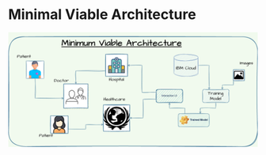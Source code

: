 # Minimal Viable Architecture
![minimal Viable Architecture](https://github.com/IBM-EPBL/IBM-Project-2665-1658480813/blob/main/Project%20Design%20%26%20Planning/Project%20Design%20Phase%201/Solution_Architecture.png)
